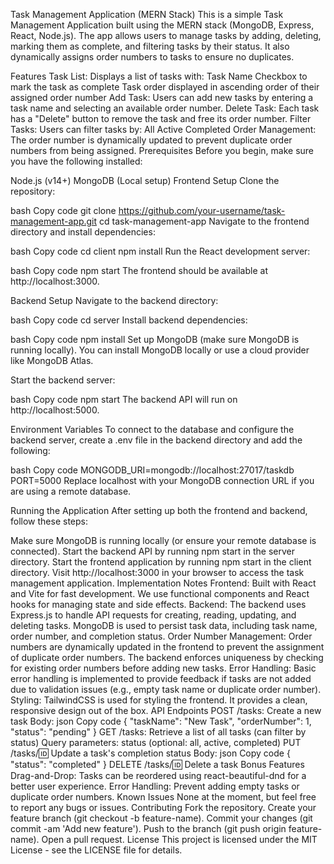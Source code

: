 Task Management Application (MERN Stack)
This is a simple Task Management Application built using the MERN stack (MongoDB, Express, React, Node.js). The app allows users to manage tasks by adding, deleting, marking them as complete, and filtering tasks by their status. It also dynamically assigns order numbers to tasks to ensure no duplicates.

Features
Task List: Displays a list of tasks with:
Task Name
Checkbox to mark the task as complete
Task order displayed in ascending order of their assigned order number
Add Task: Users can add new tasks by entering a task name and selecting an available order number.
Delete Task: Each task has a "Delete" button to remove the task and free its order number.
Filter Tasks: Users can filter tasks by:
All
Active
Completed
Order Management: The order number is dynamically updated to prevent duplicate order numbers from being assigned.
Prerequisites
Before you begin, make sure you have the following installed:

Node.js (v14+)
MongoDB (Local setup)
Frontend Setup
Clone the repository:

bash
Copy code
git clone https://github.com/your-username/task-management-app.git
cd task-management-app
Navigate to the frontend directory and install dependencies:

bash
Copy code
cd client
npm install
Run the React development server:

bash
Copy code
npm start
The frontend should be available at http://localhost:3000.

Backend Setup
Navigate to the backend directory:

bash
Copy code
cd server
Install backend dependencies:

bash
Copy code
npm install
Set up MongoDB (make sure MongoDB is running locally). You can install MongoDB locally or use a cloud provider like MongoDB Atlas.

Start the backend server:

bash
Copy code
npm start
The backend API will run on http://localhost:5000.

Environment Variables
To connect to the database and configure the backend server, create a .env file in the backend directory and add the following:

bash
Copy code
MONGODB_URI=mongodb://localhost:27017/taskdb
PORT=5000
Replace localhost with your MongoDB connection URL if you are using a remote database.

Running the Application
After setting up both the frontend and backend, follow these steps:

Make sure MongoDB is running locally (or ensure your remote database is connected).
Start the backend API by running npm start in the server directory.
Start the frontend application by running npm start in the client directory.
Visit http://localhost:3000 in your browser to access the task management application.
Implementation Notes
Frontend: Built with React and Vite for fast development. We use functional components and React hooks for managing state and side effects.
Backend: The backend uses Express.js to handle API requests for creating, reading, updating, and deleting tasks. MongoDB is used to persist task data, including task name, order number, and completion status.
Order Number Management: Order numbers are dynamically updated in the frontend to prevent the assignment of duplicate order numbers. The backend enforces uniqueness by checking for existing order numbers before adding new tasks.
Error Handling: Basic error handling is implemented to provide feedback if tasks are not added due to validation issues (e.g., empty task name or duplicate order number).
Styling: TailwindCSS is used for styling the frontend. It provides a clean, responsive design out of the box.
API Endpoints
POST /tasks: Create a new task
Body:
json
Copy code
{
  "taskName": "New Task",
  "orderNumber": 1,
  "status": "pending"
}
GET /tasks: Retrieve a list of all tasks (can filter by status)
Query parameters: status (optional: all, active, completed)
PUT /tasks/:id: Update a task's completion status
Body:
json
Copy code
{
  "status": "completed"
}
DELETE /tasks/:id: Delete a task
Bonus Features
Drag-and-Drop: Tasks can be reordered using react-beautiful-dnd for a better user experience.
Error Handling: Prevent adding empty tasks or duplicate order numbers.
Known Issues
None at the moment, but feel free to report any bugs or issues.
Contributing
Fork the repository.
Create your feature branch (git checkout -b feature-name).
Commit your changes (git commit -am 'Add new feature').
Push to the branch (git push origin feature-name).
Open a pull request.
License
This project is licensed under the MIT License - see the LICENSE file for details.
